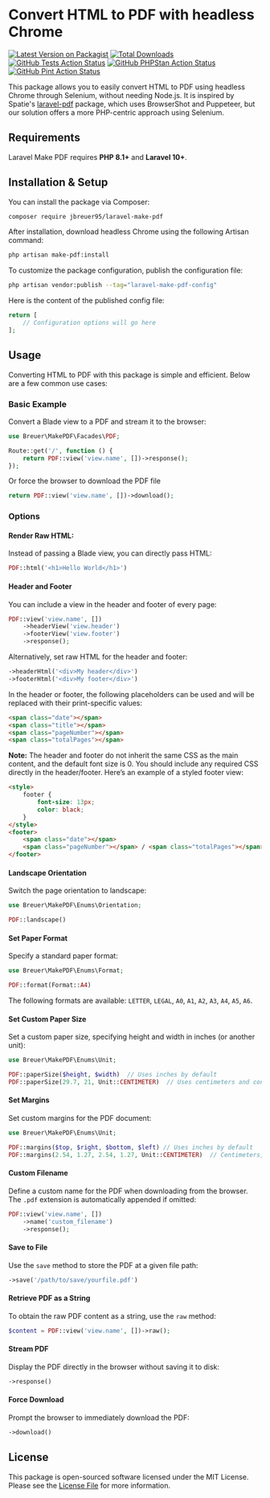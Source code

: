 # Convert HTML to PDF with headless Chrome

[![Latest Version on Packagist](https://img.shields.io/packagist/v/jbreuer95/laravel-make-pdf.svg?style=flat-square)](https://packagist.org/packages/jbreuer95/laravel-make-pdf)
[![Total Downloads](https://img.shields.io/packagist/dt/jbreuer95/laravel-make-pdf.svg?style=flat-square)](https://packagist.org/packages/jbreuer95/laravel-make-pdf)
[![GitHub Tests Action Status](https://img.shields.io/github/actions/workflow/status/jbreuer95/laravel-make-pdf/run-tests.yml?branch=master&label=tests&style=flat-square)](https://github.com/jbreuer95/laravel-make-pdf/actions/workflows/run-tests.yml)
[![GitHub PHPStan Action Status](https://img.shields.io/github/actions/workflow/status/jbreuer95/laravel-make-pdf/phpstan.yml?branch=master&label=phpstan&style=flat-square)](https://github.com/jbreuer95/laravel-make-pdf/actions/workflows/phpstan.yml)
[![GitHub Pint Action Status](https://img.shields.io/github/actions/workflow/status/jbreuer95/laravel-make-pdf/fix-php-code-style-issues.yml?branch=master&label=laravel%20pint&style=flat-square)](https://github.com/jbreuer95/laravel-make-pdf/actions/workflows/fix-php-code-style-issues.yml)

This package allows you to easily convert HTML to PDF using headless Chrome through Selenium, without needing Node.js.
It is inspired by Spatie's [laravel-pdf](https://github.com/spatie/laravel-pdf) package,
which uses BrowserShot and Puppeteer, but our solution offers a more PHP-centric approach using Selenium.

## Requirements

Laravel Make PDF requires **PHP 8.1+** and **Laravel 10+**.

## Installation & Setup

You can install the package via Composer:

```bash
composer require jbreuer95/laravel-make-pdf
```

After installation, download headless Chrome using the following Artisan command:

```bash
php artisan make-pdf:install
```

To customize the package configuration, publish the configuration file:

```bash
php artisan vendor:publish --tag="laravel-make-pdf-config"
```

Here is the content of the published config file:

```php
return [
    // Configuration options will go here
];
```

## Usage

Converting HTML to PDF with this package is simple and efficient. Below are a few common use cases:

### Basic Example

Convert a Blade view to a PDF and stream it to the browser:

```php
use Breuer\MakePDF\Facades\PDF;

Route::get('/', function () {
    return PDF::view('view.name', [])->response();
});
```

Or force the browser to download the PDF file

```php
return PDF::view('view.name', [])->download();
```

### Options

#### Render Raw HTML:

Instead of passing a Blade view, you can directly pass HTML:

```php
PDF::html('<h1>Hello World</h1>')
```

#### Header and Footer

You can include a view in the header and footer of every page:

```php
PDF::view('view.name', [])
    ->headerView('view.header')
    ->footerView('view.footer')
    ->response();
```

Alternatively, set raw HTML for the header and footer:

```php
->headerHtml('<div>My header</div>')
->footerHtml('<div>My footer</div>')
```

In the header or footer, the following placeholders can be used and will be replaced with their print-specific values:

```html
<span class="date"></span>
<span class="title"></span>
<span class="pageNumber"></span>
<span class="totalPages"></span>
```

**Note:** The header and footer do not inherit the same CSS as the main content, and the default font size is 0. You should include any required CSS directly in the header/footer. Here’s an example of a styled footer view:

```html
<style>
    footer {
        font-size: 13px;
        color: black;
    }
</style>
<footer>
    <span class="date"></span>
    <span class="pageNumber"></span> / <span class="totalPages"></span>
</footer>
```

#### Landscape Orientation

Switch the page orientation to landscape:

```php
use Breuer\MakePDF\Enums\Orientation;

PDF::landscape()
```

#### Set Paper Format

Specify a standard paper format:

```php
use Breuer\MakePDF\Enums\Format;

PDF::format(Format::A4)
```

The following formats are available: `LETTER`, `LEGAL`, `A0`, `A1`, `A2`, `A3`, `A4`, `A5`, `A6`.

#### Set Custom Paper Size

Set a custom paper size, specifying height and width in inches (or another unit):

```php
use Breuer\MakePDF\Enums\Unit;

PDF::paperSize($height, $width)  // Uses inches by default
PDF::paperSize(29.7, 21, Unit::CENTIMETER)  // Uses centimeters and converts to inches
```

#### Set Margins

Set custom margins for the PDF document:

```php
use Breuer\MakePDF\Enums\Unit;

PDF::margins($top, $right, $bottom, $left) // Uses inches by default
PDF::margins(2.54, 1.27, 2.54, 1.27, Unit::CENTIMETER)  // Centimeters, converted to inches
```

#### Custom Filename

Define a custom name for the PDF when downloading from the browser.
The `.pdf` extension is automatically appended if omitted:

```php
PDF::view('view.name', [])
    ->name('custom_filename')
    ->response();
```

#### Save to File

Use the `save` method to store the PDF at a given file path:

```php
->save('/path/to/save/yourfile.pdf')
```

#### Retrieve PDF as a String

To obtain the raw PDF content as a string, use the `raw` method:

```php
$content = PDF::view('view.name', [])->raw();
```

#### Stream PDF

Display the PDF directly in the browser without saving it to disk:

```php
->response()
```

#### Force Download

Prompt the browser to immediately download the PDF:

```php
->download()
```

## License

This package is open-sourced software licensed under the MIT License.  
Please see the [License File](LICENSE.md) for more information.
